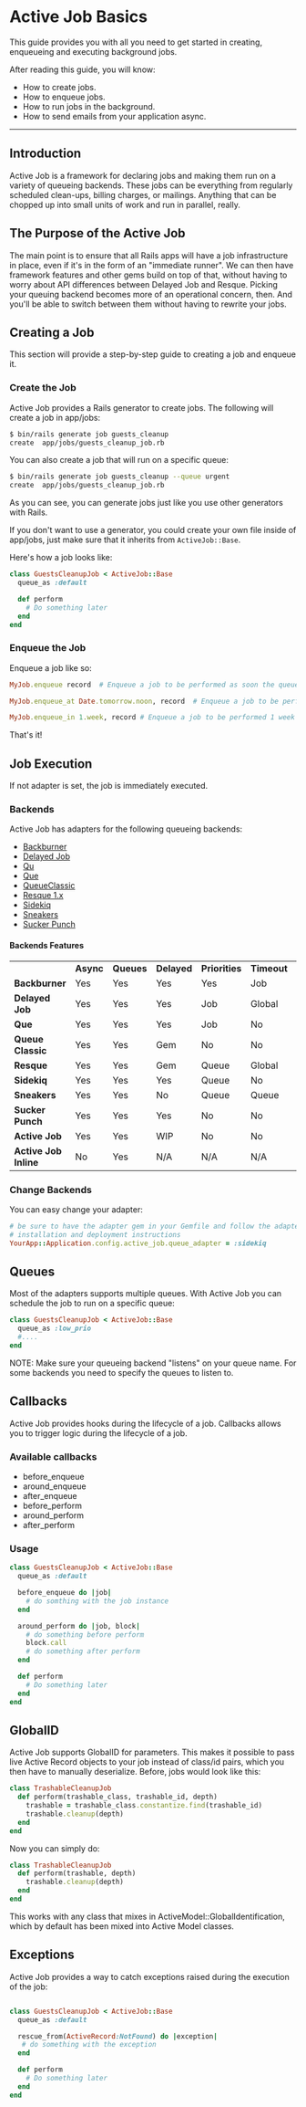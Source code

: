 Active Job Basics
=================

This guide provides you with all you need to get started in creating,
enqueueing and executing background jobs.

After reading this guide, you will know:

* How to create jobs.
* How to enqueue jobs.
* How to run jobs in the background.
* How to send emails from your application async.

--------------------------------------------------------------------------------

Introduction
------------

Active Job is a framework for declaring jobs and making them run on a variety
of queueing backends. These jobs can be everything from regularly scheduled
clean-ups, billing charges, or mailings. Anything that can be chopped up
into small units of work and run in parallel, really.


The Purpose of the Active Job
-----------------------------
The main point is to ensure that all Rails apps will have a job infrastructure
in place, even if it's in the form of an "immediate runner". We can then have
framework features and other gems build on top of that, without having to
worry about API differences between Delayed Job and Resque. Picking your
queuing backend becomes more of an operational concern, then. And you'll
be able to switch between them without having to rewrite your jobs.


Creating a Job
--------------

This section will provide a step-by-step guide to creating a job and enqueue it.

### Create the Job

Active Job provides a Rails generator to create jobs. The following will create a
job in app/jobs:

```bash
$ bin/rails generate job guests_cleanup
create  app/jobs/guests_cleanup_job.rb
```

You can also create a job that will run on a specific queue:

```bash
$ bin/rails generate job guests_cleanup --queue urgent
create  app/jobs/guests_cleanup_job.rb
```

As you can see, you can generate jobs just like you use other generators with
Rails.

If you don't want to use a generator, you could create your own file inside of
app/jobs, just make sure that it inherits from `ActiveJob::Base`.

Here's how a job looks like:

```ruby
class GuestsCleanupJob < ActiveJob::Base
  queue_as :default

  def perform
    # Do something later
  end
end
```

### Enqueue the Job

Enqueue a job like so:

```ruby
MyJob.enqueue record  # Enqueue a job to be performed as soon the queueing system is free.
```

```ruby
MyJob.enqueue_at Date.tomorrow.noon, record  # Enqueue a job to be performed tomorrow at noon.
```

```ruby
MyJob.enqueue_in 1.week, record # Enqueue a job to be performed 1 week from now.
```

That's it!


Job Execution
-------------

If not adapter is set, the job is immediately executed.

### Backends

Active Job has adapters for the following queueing backends:

* [Backburner](https://github.com/nesquena/backburner)
* [Delayed Job](https://github.com/collectiveidea/delayed_job)
* [Qu](https://github.com/bkeepers/qu)
* [Que](https://github.com/chanks/que)
* [QueueClassic](https://github.com/ryandotsmith/queue_classic)
* [Resque 1.x](https://github.com/resque/resque)
* [Sidekiq](https://github.com/mperham/sidekiq)
* [Sneakers](https://github.com/jondot/sneakers)
* [Sucker Punch](https://github.com/brandonhilkert/sucker_punch)

#### Backends Features

<table cellpadding="3" cellspacing="0">
  <tbody>
    <tr>
      <td>&nbsp;</td>
      <td><strong>Async</strong></td>
      <td><strong>Queues</strong></td>
      <td><strong>Delayed</strong></td>
      <td><strong>Priorities</strong></td>
      <td><strong>Timeout</strong></td>
      <td><strong>Retries</strong></td>
    </tr>
    <tr>
      <td><strong>Backburner</strong></td>
      <td>Yes</td>
      <td>Yes</td>
      <td>Yes</td>
      <td>Yes</td>
      <td>Job</td>
      <td>Global</td>
    </tr>
    <tr>
      <td><strong>Delayed Job</strong></td>
      <td>Yes</td>
      <td>Yes</td>
      <td>Yes</td>
      <td>Job</td>
      <td>Global</td>
      <td>Global</td>
    </tr>
    <tr>
      <td><strong>Que</strong></td>
      <td>Yes</td>
      <td>Yes</td>
      <td>Yes</td>
      <td>Job</td>
      <td>No</td>
      <td>Job</td>
    </tr>
    <tr>
      <td><strong>Queue Classic</strong></td>
      <td>Yes</td>
      <td>Yes</td>
      <td>Gem</td>
      <td>No</td>
      <td>No</td>
      <td>No</td>
    </tr>
    <tr>
      <td><strong>Resque</strong></td>
      <td>Yes</td>
      <td>Yes</td>
      <td>Gem</td>
      <td>Queue</td>
      <td>Global</td>
      <td>?</td>
    </tr>
    <tr>
      <td><strong>Sidekiq</strong></td>
      <td>Yes</td>
      <td>Yes</td>
      <td>Yes</td>
      <td>Queue</td>
      <td>No</td>
      <td>Job</td>
    </tr>
    <tr>
      <td><strong>Sneakers</strong></td>
      <td>Yes</td>
      <td>Yes</td>
      <td>No</td>
      <td>Queue</td>
      <td>Queue</td>
      <td>No</td>
    </tr>
    <tr>
      <td><strong>Sucker Punch</strong></td>
      <td>Yes</td>
      <td>Yes</td>
      <td>Yes</td>
      <td>No</td>
      <td>No</td>
      <td>No</td>
    </tr>
    <tr>
      <td><strong>Active Job</strong></td>
      <td>Yes</td>
      <td>Yes</td>
      <td>WIP</td>
      <td>No</td>
      <td>No</td>
      <td>No</td>
    </tr>
    <tr>
      <td><strong>Active Job Inline</strong></td>
      <td>No</td>
      <td>Yes</td>
      <td>N/A</td>
      <td>N/A</td>
      <td>N/A</td>
      <td>N/A</td>
    </tr>
  </tbody>
</table>


### Change Backends

You can easy change your adapter:

```ruby
# be sure to have the adapter gem in your Gemfile and follow the adapter specific
# installation and deployment instructions
YourApp::Application.config.active_job.queue_adapter = :sidekiq
```

Queues
------

Most of the adapters supports multiple queues. With Active Job you can schedule the job
to run on a specific queue:

```ruby
class GuestsCleanupJob < ActiveJob::Base
  queue_as :low_prio
  #....
end
```

NOTE: Make sure your queueing backend "listens" on your queue name. For some backends
you need to specify the queues to listen to.


Callbacks
---------

Active Job provides hooks during the lifecycle of a job. Callbacks allows you to trigger
logic during the lifecycle of a job.

### Available callbacks

* before_enqueue
* around_enqueue
* after_enqueue
* before_perform
* around_perform
* after_perform

### Usage

```ruby
class GuestsCleanupJob < ActiveJob::Base
  queue_as :default

  before_enqueue do |job|
    # do somthing with the job instance
  end

  around_perform do |job, block|
    # do something before perform
    block.call
    # do something after perform
  end

  def perform
    # Do something later
  end
end

```

GlobalID
--------
Active Job supports GlobalID for parameters. This makes it possible
to pass live Active Record objects to your job instead of class/id pairs, which
you then have to manually deserialize. Before, jobs would look like this:

```ruby
class TrashableCleanupJob
  def perform(trashable_class, trashable_id, depth)
    trashable = trashable_class.constantize.find(trashable_id)
    trashable.cleanup(depth)
  end
end
```

Now you can simply do:

```ruby
class TrashableCleanupJob
  def perform(trashable, depth)
    trashable.cleanup(depth)
  end
end
```

This works with any class that mixes in ActiveModel::GlobalIdentification, which
by default has been mixed into Active Model classes.


Exceptions
----------
Active Job provides a way to catch exceptions raised during the execution of the
job:

```ruby

class GuestsCleanupJob < ActiveJob::Base
  queue_as :default

  rescue_from(ActiveRecord:NotFound) do |exception|
   # do something with the exception
  end

  def perform
    # Do something later
  end
end
```
